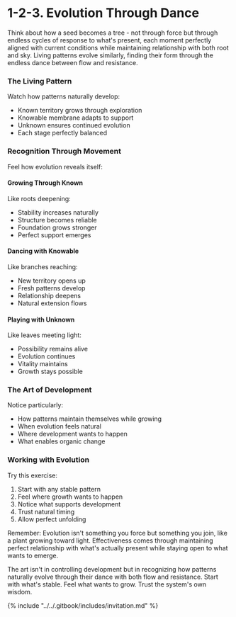 # 1-2-3. Evolution Through Dance

Think about how a seed becomes a tree - not through force but through endless cycles of response to what's present, each moment perfectly aligned with current conditions while maintaining relationship with both root and sky. Living patterns evolve similarly, finding their form through the endless dance between flow and resistance.

### The Living Pattern

Watch how patterns naturally develop:

* Known territory grows through exploration
* Knowable membrane adapts to support
* Unknown ensures continued evolution
* Each stage perfectly balanced

### Recognition Through Movement

Feel how evolution reveals itself:

#### Growing Through Known

Like roots deepening:

* Stability increases naturally
* Structure becomes reliable
* Foundation grows stronger
* Perfect support emerges

#### Dancing with Knowable

Like branches reaching:

* New territory opens up
* Fresh patterns develop
* Relationship deepens
* Natural extension flows

#### Playing with Unknown

Like leaves meeting light:

* Possibility remains alive
* Evolution continues
* Vitality maintains
* Growth stays possible

### The Art of Development

Notice particularly:

* How patterns maintain themselves while growing
* When evolution feels natural
* Where development wants to happen
* What enables organic change

### Working with Evolution

Try this exercise:

1. Start with any stable pattern
2. Feel where growth wants to happen
3. Notice what supports development
4. Trust natural timing
5. Allow perfect unfolding

Remember: Evolution isn't something you force but something you join, like a plant growing toward light. Effectiveness comes through maintaining perfect relationship with what's actually present while staying open to what wants to emerge.

The art isn't in controlling development but in recognizing how patterns naturally evolve through their dance with both flow and resistance. Start with what's stable. Feel what wants to grow. Trust the system's own wisdom.

{% include "../../.gitbook/includes/invitation.md" %}


